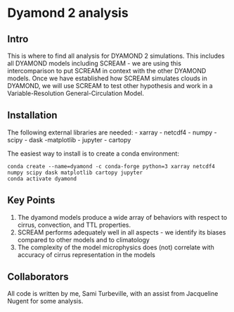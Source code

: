 # Dyamond 2 analysis

## Intro

This is where to find all analysis for DYAMOND 2 simulations. This includes all DYAMOND models including SCREAM - we are using this intercomparison to put SCREAM in context with the other DYAMOND models. Once we have established how SCREAM simulates clouds in DYAMOND, we will use SCREAM to test other hypothesis and work in a Variable-Resolution General-Circulation Model. 

## Installation

The following external libraries are needed: - xarray - netcdf4 - numpy - scipy - dask -matplotlib - jupyter - cartopy

The easiest way to install is to create a conda environment:

```
conda create --name=dyamond -c conda-forge python=3 xarray netcdf4 numpy scipy dask matplotlib cartopy jupyter
conda activate dyamond
```


## Key Points

1. The dyamond models produce a wide array of behaviors with respect to cirrus, convection, and TTL properties.
2. SCREAM performs adequately well in all aspects - we identify its biases compared to other models and to climatology
3. The complexity of the model microphysics does (not) correlate with accuracy of cirrus representation in the models

## Collaborators

All code is written by me, Sami Turbeville, with an assist from Jacqueline Nugent for some analysis. 
